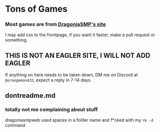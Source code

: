 # Tons of Games
### Most games are from [DragoniaSMP's site](https://github.com/radmanplays/dragoniasmpweb)
I may add css to the frontpage, if you want it faster, make a pull request or something.
## THIS IS NOT AN EAGLER SITE, I WILL NOT ADD EAGLER
If anything on here needs to be taken down, DM me on Discord at `@orangeman432`, expect a reply in 7-14 days.
















## dontreadme.md
### totally not me complaining about stuff
dragoniasmpweb used spaces in a folder name and f*cked with my `rm -d` command